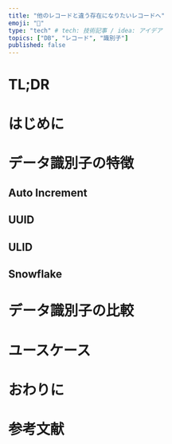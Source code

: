 ```yaml
---
title: "他のレコードと違う存在になりたいレコードへ"
emoji: "🤡"
type: "tech" # tech: 技術記事 / idea: アイデア
topics: ["DB", "レコード", "識別子"]
published: false
---
```


# TL;DR

# はじめに

# データ識別子の特徴

## Auto Increment

## UUID

## ULID

## Snowflake

# データ識別子の比較

# ユースケース

# おわりに

# 参考文献
